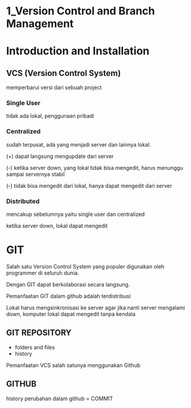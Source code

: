 # 1_Version Control and Branch Management

# Introduction and Installation

## VCS (Version Control System)

memperbarui versi dari sebuah project

### Single User

tidak ada lokal, penggunaan pribadi

### Centralized

sudah terpusat, ada yang menjadi server dan lainnya lokal.

(+) dapat langsung mengupdate dari server

(-) ketika server down, yang lokal tidak bisa mengedit, harus menunggu sampai servernya stabil

(-) tidak bisa mengedit dari lokal, hanya dapat mengedit dari server

### Distributed

mencakup sebelumnya yaitu single user dan centralized

ketika server down, lokal dapat mengedit

# GIT

Salah satu Version Control System yang populer digunakan oleh programmer di seluruh dunia.

Dengan GIT dapat berkolaborasi secara langsung.

Pemanfaatan GIT dalam github adalah terdistribusi

Lokal harus mengsinkronisasi ke server agar jika nanti server mengalami down, komputer lokal dapat mengedit tanpa kendala

## GIT REPOSITORY

- folders and files
- history

Pemanfaatan VCS salah satunya menggunakan Github

## GITHUB

history perubahan dalam github = COMMIT